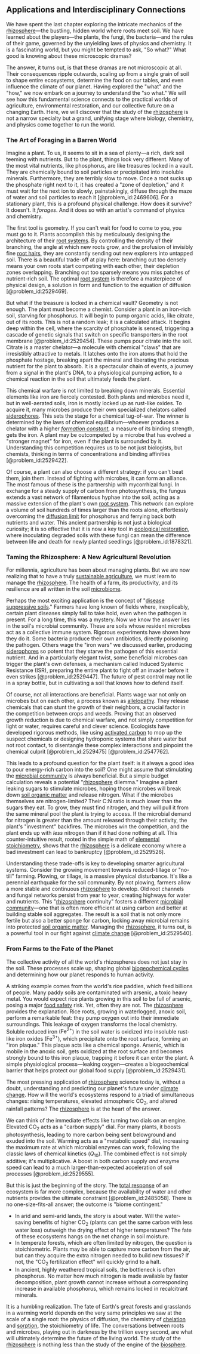 ## Applications and Interdisciplinary Connections

We have spent the last chapter exploring the intricate mechanics of the [rhizosphere](@article_id:168923)—the bustling, hidden world where roots meet soil. We have learned about the players—the plants, the fungi, the bacteria—and the rules of their game, governed by the unyielding laws of physics and chemistry. It is a fascinating world, but you might be tempted to ask, "So what?" What good is knowing about these microscopic dramas?

The answer, it turns out, is that these dramas are not microscopic at all. Their consequences ripple outwards, scaling up from a single grain of soil to shape entire ecosystems, determine the food on our tables, and even influence the climate of our planet. Having explored the "what" and the "how," we now embark on a journey to understand the "so what." We will see how this fundamental science connects to the practical worlds of agriculture, environmental restoration, and our collective future on a changing Earth. Here, we will discover that the study of the [rhizosphere](@article_id:168923) is not a narrow specialty but a grand, unifying stage where biology, chemistry, and physics come together to run the world.

### The Art of Foraging in a Barren World

Imagine a plant. To us, it seems to sit in a sea of plenty—a rich, dark soil teeming with nutrients. But to the plant, things look very different. Many of the most vital nutrients, like phosphorus, are like treasures locked in a vault. They are chemically bound to soil particles or precipitated into insoluble minerals. Furthermore, they are terribly slow to move. Once a root sucks up the phosphate right next to it, it has created a "zone of depletion," and it must wait for the next ion to slowly, painstakingly, diffuse through the maze of water and soil particles to reach it [@problem_id:2469606]. For a stationary plant, this is a profound physical challenge. How does it survive? It doesn't. It *forages*. And it does so with an artist's command of physics and chemistry.

The first tool is geometry. If you can't wait for food to come to you, you must go to it. Plants accomplish this by meticulously designing the architecture of their [root systems](@article_id:198476). By controlling the density of their branching, the angle at which new roots grow, and the profusion of invisibly fine [root hairs](@article_id:154359), they are constantly sending out new explorers into untapped soil. There is a beautiful trade-off at play here: branching out too densely means your own roots start competing with each other, their depletion zones overlapping. Branching out too sparsely means you miss patches of nutrient-rich soil. The optimal [root system](@article_id:201668) is therefore a masterpiece of physical design, a solution in form and function to the equation of diffusion [@problem_id:2529469].

But what if the treasure is locked in a chemical vault? Geometry is not enough. The plant must become a chemist. Consider a plant in an iron-rich soil, starving for phosphorus. It will begin to pump organic acids, like citrate, out of its roots. This is not a random leak; it is a calculated attack. It begins deep within the cell, where the scarcity of phosphate is sensed, triggering a cascade of genetic signals that switch on specific transporters in the root membrane [@problem_id:2529454]. These pumps pour citrate into the soil. Citrate is a master chelator—a molecule with chemical "claws" that are irresistibly attractive to metals. It latches onto the iron atoms that hold the phosphate hostage, breaking apart the mineral and liberating the precious nutrient for the plant to absorb. It is a spectacular chain of events, a journey from a signal in the plant's DNA, to a physiological pumping action, to a chemical reaction in the soil that ultimately feeds the plant.

This chemical warfare is not limited to breaking down minerals. Essential elements like iron are fiercely contested. Both plants and microbes need it, but in well-aerated soils, iron is mostly locked up as rust-like oxides. To acquire it, many microbes produce their own specialized chelators called [siderophores](@article_id:173808). This sets the stage for a chemical tug-of-war. The winner is determined by the laws of chemical equilibrium—whoever produces a chelator with a higher *[formation constant](@article_id:151413)*, a measure of its binding strength, gets the iron. A plant may be outcompeted by a microbe that has evolved a "stronger magnet" for iron, even if the plant is surrounded by it. Understanding this competition requires us to be not just biologists, but chemists, thinking in terms of concentrations and binding affinities [@problem_id:2529422].

Of course, a plant can also choose a different strategy: if you can't beat them, join them. Instead of fighting with microbes, it can form an alliance. The most famous of these is the partnership with mycorrhizal fungi. In exchange for a steady supply of carbon from photosynthesis, the fungus extends a vast network of filamentous hyphae into the soil, acting as a massive extension of the plant's own [root system](@article_id:201668). This network can explore a volume of soil hundreds of times larger than the roots alone, effortlessly overcoming the [diffusion limit](@article_id:167687) for phosphorus and ferrying back both nutrients and water. This ancient partnership is not just a biological curiosity; it is so effective that it is now a key tool in [ecological restoration](@article_id:142145), where inoculating degraded soils with these fungi can mean the difference between life and death for newly planted seedlings [@problem_id:1878321].

### Taming the Rhizosphere: A New Agricultural Revolution

For millennia, agriculture has been about managing plants. But we are now realizing that to have a truly [sustainable agriculture](@article_id:146344), we must learn to manage the [rhizosphere](@article_id:168923). The health of a farm, its productivity, and its resilience are all written in the soil [microbiome](@article_id:138413).

Perhaps the most exciting application is the concept of "[disease suppressive soils](@article_id:200267)." Farmers have long known of fields where, inexplicably, certain plant diseases simply fail to take hold, even when the pathogen is present. For a long time, this was a mystery. Now we know the answer lies in the soil's microbial community. These are soils whose resident microbes act as a collective immune system. Rigorous experiments have shown how they do it. Some bacteria produce their own antibiotics, directly poisoning the pathogen. Others wage the "iron wars" we discussed earlier, producing [siderophores](@article_id:173808) so potent that they starve the pathogen of this essential nutrient. And in a particularly elegant twist, some beneficial microbes can trigger the plant's own defenses, a mechanism called Induced Systemic Resistance (ISR), preparing the entire plant to fight off an invader before it even strikes [@problem_id:2529447]. The future of pest control may not lie in a spray bottle, but in cultivating a soil that knows how to defend itself.

Of course, not all interactions are beneficial. Plants wage war not only on microbes but on each other, a process known as [allelopathy](@article_id:149702). They release chemicals that can stunt the growth of their neighbors, a crucial factor in the competition between crops and weeds. Proving that an observed growth reduction is due to chemical warfare, and not simply competition for light or water, requires careful and clever science. Ecologists have developed rigorous methods, like using [activated carbon](@article_id:268402) to mop up the suspect chemicals or designing hydroponic systems that share water but not root contact, to disentangle these complex interactions and pinpoint the chemical culprit [@problem_id:2529475] [@problem_id:2547762].

This leads to a profound question for the plant itself: is it always a good idea to pour energy-rich carbon into the soil? One might assume that stimulating the [microbial community](@article_id:167074) is always beneficial. But a simple budget calculation reveals a potential "[rhizosphere](@article_id:168923) dilemma." Imagine a plant leaking sugars to stimulate microbes, hoping those microbes will break down [soil organic matter](@article_id:186405) and release nitrogen. What if the microbes themselves are nitrogen-limited? Their C:N ratio is much lower than the sugars they eat. To grow, they must find nitrogen, and they will pull it from the same mineral pool the plant is trying to access. If the microbial demand for nitrogen is greater than the amount released through their activity, the plant's "investment" backfires. The microbes win the competition, and the plant ends up with *less* nitrogen than if it had done nothing at all. This counter-intuitive result, rooted in the simple math of [elemental stoichiometry](@article_id:187867), shows that the [rhizosphere](@article_id:168923) is a delicate economy where a bad investment can lead to bankruptcy [@problem_id:2529526].

Understanding these trade-offs is key to developing smarter agricultural systems. Consider the growing movement towards reduced-tillage or "no-till" farming. Plowing, or tillage, is a massive physical disturbance. It's like a perennial earthquake for the soil community. By not plowing, farmers allow a more stable and continuous [rhizosphere](@article_id:168923) to develop. Old root channels and fungal networks persist from year to year, creating highways for water and nutrients. This "[rhizosphere](@article_id:168923) continuity" fosters a different [microbial community](@article_id:167074)—one that is often more efficient at using carbon and better at building stable soil aggregates. The result is a soil that is not only more fertile but also a better sponge for carbon, locking away microbial remains into protected [soil organic matter](@article_id:186405). Managing the [rhizosphere](@article_id:168923), it turns out, is a powerful tool in our fight against [climate change](@article_id:138399) [@problem_id:2529540].

### From Farms to the Fate of the Planet

The collective activity of all the world's rhizospheres does not just stay in the soil. These processes scale up, shaping global [biogeochemical cycles](@article_id:147074) and determining how our planet responds to human activity.

A striking example comes from the world's rice paddies, which feed billions of people. Many paddy soils are contaminated with arsenic, a toxic heavy metal. You would expect rice plants growing in this soil to be full of arsenic, posing a major [food safety](@article_id:174807) risk. Yet, often they are not. The [rhizosphere](@article_id:168923) provides the explanation. Rice roots, growing in waterlogged, anoxic soil, perform a remarkable feat: they pump oxygen out into their immediate surroundings. This leakage of oxygen transforms the local chemistry. Soluble reduced iron ($\mathrm{Fe^{2+}}$) in the soil water is oxidized into insoluble rust-like iron oxides ($\mathrm{Fe^{3+}}$), which precipitate onto the root surface, forming an "iron plaque." This plaque acts like a chemical sponge. Arsenic, which is mobile in the anoxic soil, gets oxidized at the root surface and becomes strongly bound to this iron plaque, trapping it before it can enter the plant. A simple physiological process—leaking oxygen—creates a biogeochemical barrier that helps protect our global food supply [@problem_id:2529431].

The most pressing application of [rhizosphere](@article_id:168923) science today is, without a doubt, understanding and predicting our planet's future under [climate change](@article_id:138399). How will the world's ecosystems respond to a triad of simultaneous changes: rising temperatures, elevated atmospheric $\text{CO}_2$, and altered rainfall patterns? The [rhizosphere](@article_id:168923) is at the heart of the answer.

We can think of the immediate effects like turning two dials on an engine. Elevated $\text{CO}_2$ acts as a "carbon supply" dial. For many plants, it boosts photosynthesis, leading to more carbon being sent belowground and exuded into the soil. Warming acts as a "metabolic speed" dial, increasing the maximum rate at which microbial enzymes can work, following the classic laws of chemical kinetics ($Q_{10}$). The combined effect is not simply additive; it's multiplicative. A boost in both carbon supply *and* enzyme speed can lead to a much larger-than-expected acceleration of soil processes [@problem_id:2529555].

But this is just the beginning of the story. The [total response](@article_id:274279) of an ecosystem is far more complex, because the availability of water and other nutrients provides the ultimate constraint [@problem_id:2485058]. There is no one-size-fits-all answer; the outcome is "biome contingent."
- In arid and semi-arid lands, the story is about water. Will the water-saving benefits of higher $\text{CO}_2$ (plants can get the same carbon with less water loss) outweigh the drying effect of higher temperatures? The fate of these ecosystems hangs on the net change in soil moisture.
- In temperate forests, which are often limited by nitrogen, the question is stoichiometric. Plants may be able to capture more carbon from the air, but can they acquire the extra nitrogen needed to build new tissues? If not, the "$\text{CO}_2$ fertilization effect" will quickly grind to a halt.
- In ancient, highly weathered tropical soils, the bottleneck is often phosphorus. No matter how much nitrogen is made available by faster decomposition, plant growth cannot increase without a corresponding increase in available phosphorus, which remains locked in recalcitrant minerals.

It is a humbling realization. The fate of Earth's great forests and grasslands in a warming world depends on the very same principles we saw at the scale of a single root: the physics of diffusion, the chemistry of [chelation](@article_id:152807) and [sorption](@article_id:184569), the stoichiometry of life. The conversations between roots and microbes, playing out in darkness by the trillion every second, are what will ultimately determine the future of the living world. The study of the [rhizosphere](@article_id:168923) is nothing less than the study of the engine of the [biosphere](@article_id:183268).